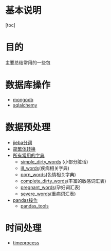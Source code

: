 基本说明
===
[toc]


# 目的
主要总结常用的一些包


# 数据库操作
- [mongodb](./database_operation/mongo_operation.py)
- [sqlalchemy](./database_operation/sqlalchemy_operation.py)


# 数据预处理
- [jieba分词](./data_process/jieba_split/jieba_split.py)
- [简繁体转换](./data_process/trandition2simple/main_process.py)
- [所有常用的字典](./data_process/common_dicts/)
    - [simple_dirty_words](./data_process/common_dicts/simple_dirty_words.txt) (小部分脏话)
    - [ill_words](./data_process/common_dicts/ill_words.txt)(疾病相关字典)
    - [porn_words](./data_process/common_dicts/porn_words.txt)(色情相关字典)
    - [complete_dirty_words](./data_process/common_dicts/complete_dirty_words.txt)(丰富的敏感词汇表)
    - [pregnant_words](./data_process/common_dicts/pregnant_words.txt)(孕妇词汇表)
    - [severe_words](./data_process/common_dicts/severe_words.txt)(重病词汇表)
- [pandas操作](./data_process/pandas/)
    - [pandas_tools](./data_process/pandas/pandas_tools.py)

# 时间处理
- [timeprocess](./time_operation/util_times.py)
